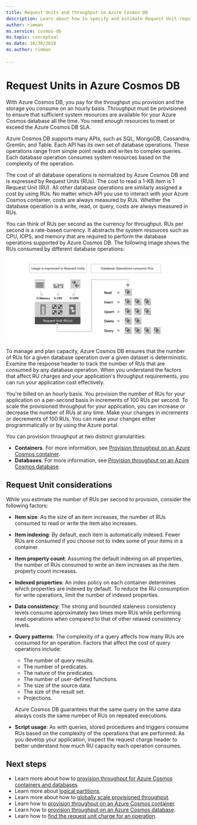 ```yaml
---
title: Request Units and throughput in Azure Cosmos DB
description: Learn about how to specify and estimate Request Unit requirements in Azure Cosmos DB
author: rimman
ms.service: cosmos-db
ms.topic: conceptual
ms.date: 10/30/2018
ms.author: rimman

---
```

# Request Units in Azure Cosmos DB

With Azure Cosmos DB, you pay for the throughput you provision and the storage you consume on an hourly basis. Throughput must be provisioned to ensure that sufficient system resources are available for your Azure Cosmos database all the time. You need enough resources to meet or exceed the Azure Cosmos DB SLA.

Azure Cosmos DB supports many APIs, such as SQL, MongoDB, Cassandra, Gremlin, and Table. Each API has its own set of database operations. These operations range from simple point reads and writes to complex queries. Each database operation consumes system resources based on the complexity of the operation. 

The cost of all database operations is normalized by Azure Cosmos DB and is expressed by Request Units (RUs). The cost to read a 1-KB item is 1 Request Unit (RU). All other database operations are similarly assigned a cost by using RUs. No matter which API you use to interact with your Azure Cosmos container, costs are always measured by RUs. Whether the database operation is a write, read, or query, costs are always measured in RUs.

You can think of RUs per second as the currency for throughput. RUs per second is a rate-based currency. It abstracts the system resources such as CPU, IOPS, and memory that are required to perform the database operations supported by Azure Cosmos DB. The following image shows the RUs consumed by different database operations:

![Database operations consume Request Units](./media/request-units/request-units.png)

To manage and plan capacity, Azure Cosmos DB ensures that the number of RUs for a given database operation over a given dataset is deterministic. Examine the response header to track the number of RUs that are consumed by any database operation. When you understand the factors that affect RU charges and your application's throughput requirements, you can run your application cost effectively.

You're billed on an hourly basis. You provision the number of RUs for your application on a per-second basis in increments of 100 RUs per second. To scale the provisioned throughput for your application, you can increase or decrease the number of RUs at any time. Make your changes in increments or decrements of 100 RUs. You can make your changes either programmatically or by using the Azure portal.

You can provision throughput at two distinct granularities: 

* **Containers**. For more information, see [Provision throughput on an Azure Cosmos container](how-to-provision-container-throughput.md).
* **Databases**. For more information, see [Provision throughput on an Azure Cosmos database](how-to-provision-database-throughput.md).

## Request Unit considerations

While you estimate the number of RUs per second to provision, consider the following factors:

* **Item size**: As the size of an item increases, the number of RUs consumed to read or write the item also increases.

* **Item indexing**: By default, each item is automatically indexed. Fewer RUs are consumed if you choose not to index some of your items in a container.

* **Item property count**: Assuming the default indexing on all properties, the number of RUs consumed to write an item increases as the item property count increases.

* **Indexed properties**: An index policy on each container determines which properties are indexed by default. To reduce the RU consumption for write operations, limit the number of indexed properties.

* **Data consistency**: The strong and bounded staleness consistency levels consume approximately two times more RUs while performing read operations when compared to that of other relaxed consistency levels.

* **Query patterns**: The complexity of a query affects how many RUs are consumed for an operation. Factors that affect the cost of query operations include: 
    
    - The number of query results.
    - The number of predicates.
    - The nature of the predicates.
    - The number of user-defined functions.
    - The size of the source data.
    - The size of the result set.
    - Projections.

  Azure Cosmos DB guarantees that the same query on the same data always costs the same number of RUs on repeated executions.

* **Script usage**: As with queries, stored procedures and triggers consume RUs based on the complexity of the operations that are performed. As you develop your application, inspect the request charge header to better understand how much RU capacity each operation consumes.

## Next steps

* Learn more about how to [provision throughput for Azure Cosmos containers and databases](set-throughput.md).
* Learn more about [logical partitions](partition-data.md).
* Learn more about how to [globally scale provisioned throughput](scaling-throughput.md).
* Learn how to [provision throughput on an Azure Cosmos container](how-to-provision-container-throughput.md).
* Learn how to [provision throughput on an Azure Cosmos database](how-to-provision-database-throughput.md).
* Learn how to [find the request unit charge for an operation](how-to-find-ru-charge.md).
